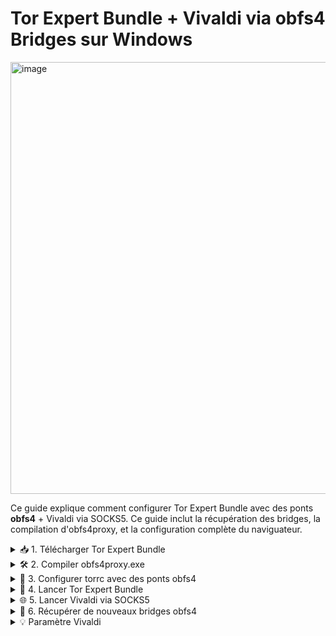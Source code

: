 # Tor Expert Bundle + Vivaldi via obfs4 Bridges sur Windows

<img width="1280" height="691" alt="image" src="https://github.com/user-attachments/assets/aa6daaa9-d2dc-41d4-9516-7257305e0055" />

Ce guide explique comment configurer Tor Expert Bundle avec des ponts **obfs4** + Vivaldi via SOCKS5. Ce guide inclut la récupération des bridges, la compilation d'obfs4proxy, et la configuration complète du naviguateur.

<details>
<summary>📥 1. Télécharger Tor Expert Bundle</summary>

1. Rendez-vous sur le site officiel : [Tor Project - Expert Bundle](https://www.torproject.org/download/tor/).
2. Téléchargez **Windows Expert Bundle** (pas le Tor Browser).
3. Extrayez l’archive, par exemple dans :

```
C:\Users\<VotreNom>\Downloads\tor-expert-bundle-windows-i686-14.5.6\tor
```

</details>

<details>
<summary>🛠 2. Compiler obfs4proxy.exe</summary>

1. Le binaire `obfs4proxy.exe` n’est pas inclus dans l’Expert Bundle.
2. Récupérez le code source depuis GitHub : [Yawning/obfs4](https://github.com/Yawning/obfs4?utm_source=chatgpt.com)
3. Installez **Go** pour Windows : [https://golang.org/dl/](https://golang.org/dl/)
4. Ouvrez `cmd.exe` dans le dossier du projet et compilez :

```cmd
go build -o obfs4proxy.exe ./obfs4proxy
```

5. Placez le fichier compilé dans le dossier Tor Expert Bundle, par exemple :

```
C:\Users\<VotreNom>\Downloads\tor-expert-bundle-windows-i686-14.5.6\tor
```

</details>

<details>
<summary>🌉 3. Configurer torrc avec des ponts obfs4</summary>

Créez ou éditez le fichier `torrc` dans :

```
C:\Users\<VotreNom>\AppData\Roaming\tor\torrc
```

Exemple minimal :

```txt
SocksPort 9050
UseBridges 1
ClientTransportPlugin obfs4 exec C:\Users\<VotreNom>\Downloads\tor-expert-bundle-windows-i686-14.5.6\tor\obfs4proxy.exe

Bridge obfs4 83.136.106.151:899 9227826C1117020553E6F7ACBBC2CE7EE5FF5595 cert=aM6Vcv8Wx9/gBRlaqz1UQbuOP6EC96VtI/Ll0CJydbJu+mz75ESFl+a8DddZpUXjdDwBRQ iat-mode=0
Bridge obfs4 70.104.192.207:9003 31F79D4C6E831FBDAB5ACAB9DB02B40A6A24E93E cert=KM/Ss74USK7NzzQE40uZEmeSV17dmr8ukI2vsE071gT2qWNPVyLZnzg9rIQcO09FCyvOYA iat-mode=0
```

> ⚠️ Remplacez les bridges par ceux que vous récupérez depuis Tor Browser > Settings > Tor > “Configure a New Bridge” ou depuis [https://bridges.torproject.org/](https://bridges.torproject.org/).

</details>

<details>
<summary>🚀 4. Lancer Tor Expert Bundle</summary>

Ouvrez `cmd.exe` et tapez :

```cmd
"C:\Users\<VotreNom>\Downloads\tor-expert-bundle-windows-i686-14.5.6\tor\tor.exe" -f "C:\Users\<VotreNom>\AppData\Roaming\tor\torrc"
```

* Attendez que le log affiche **Bootstrapped 100%**.

</details>

<details>
<summary>🌐 5. Lancer Vivaldi via SOCKS5</summary>

Dans un nouveau cmd, tapez :

```cmd
"C:\Users\<VotreNom>\AppData\Local\Vivaldi\Application\vivaldi.exe" --proxy-server="socks5://127.0.0.1:9050" --proxy-bypass-list="<-loopback>"
```

* Vérifiez votre anonymat sur [https://check.torproject.org](https://check.torproject.org).

</details>






<details>
<summary>📡 6. Récupérer de nouveaux bridges obfs4</summary>

1. Installez Tor Browser pour obtenir des bridges :

   * Ouvrez **Tor Browser > Settings > Tor > Configure a New Bridge**
   * Choisissez **obfs4** et copiez les lignes Bridge.
2. Remplacez-les dans votre `torrc` avec les ponts “faux” ou de test.

Exemple à copier-coller :

```txt
Bridge obfs4 83.136.106.151:899 9227826C1117020553E6F7ACBBC2CE7EE5FF5595 cert=... iat-mode=0
Bridge obfs4 70.104.192.207:9003 31F79D4C6E831FBDAB5ACAB9DB02B40A6A24E93E cert=... iat-mode=0
```

</details>


<details>
<summary>💡 Paramètre Vivaldi</summary>
https://github.com/user-attachments/assets/79c69fa0-e59c-4bfa-b81c-32ad6eb3d6e7
</details>
